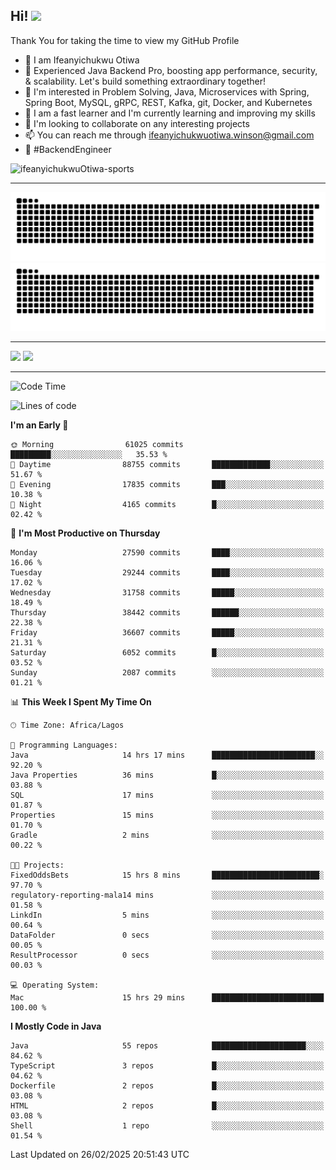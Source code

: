 <!-- BLOG-POST-LIST:START --><!-- BLOG-POST-LIST:END -->

## Hi! <img src="https://media.giphy.com/media/hvRJCLFzcasrR4ia7z/giphy.gif" width="4%"> 

Thank You for taking the time to view my GitHub Profile

- 👋 I am Ifeanyichukwu Otiwa
- 🚀 Experienced Java Backend Pro, boosting app performance, security, & scalability. Let's build something extraordinary together!
- 👀 I'm interested in Problem Solving, Java, Microservices with Spring, Spring Boot, MySQL, gRPC, REST, Kafka, git, Docker, and Kubernetes
- 🌱 I am a fast learner and I'm currently learning and improving my skills
- 💞️ I'm looking to collaborate on any interesting projects
- 📫 You can reach me through ifeanyichukwuotiwa.winson@gmail.com
- 🚀 #BackendEngineer

<p align="left" marginTop="10px"> <img src="https://komarev.com/ghpvc/?username=ifeanyichukwuOtiwa-sports&label=Profile%20views&color=0e75b6&style=for-the-badge" alt="ifeanyichukwuOtiwa-sports" /> </p>

***

<!--🐍📈SNAKEGRAPH / 🌐WEBSITE: https://github.com/Platane/snk -->
![github contribution grid snake animation](https://raw.githubusercontent.com/ifeanyichukwuOtiwa-sports/ifeanyichukwuOtiwa-sports/output/github-contribution-grid-snake-dark.svg#gh-dark-mode-only)![github contribution grid snake animation](https://raw.githubusercontent.com/ifeanyichukwuOtiwa-sports/ifeanyichukwuOtiwa-sports/output/github-contribution-grid-snake.svg#gh-light-mode-only)

***

<p float="left">
  <img float="left" src="https://github-readme-stats.vercel.app/api?username=ifeanyichukwuOtiwa-sports&count_private=true&include_all_commits=true&theme=react&show_icons=true" />
  <img float="right" src="https://github-readme-stats.vercel.app/api/top-langs/?username=ifeanyichukwuOtiwa-sports&layout=compact&show_icons=true&theme=react" /> 
</p>

***



<!--START_SECTION:waka-->
![Code Time](http://img.shields.io/badge/Code%20Time-3%2C495%20hrs%205%20mins-blue)

![Lines of code](https://img.shields.io/badge/From%20Hello%20World%20I%27ve%20Written-43.3%20million%20lines%20of%20code-blue)

**I'm an Early 🐤** 

```text
🌞 Morning                61025 commits       █████████░░░░░░░░░░░░░░░░   35.53 % 
🌆 Daytime                88755 commits       █████████████░░░░░░░░░░░░   51.67 % 
🌃 Evening                17835 commits       ███░░░░░░░░░░░░░░░░░░░░░░   10.38 % 
🌙 Night                  4165 commits        █░░░░░░░░░░░░░░░░░░░░░░░░   02.42 % 
```
📅 **I'm Most Productive on Thursday** 

```text
Monday                   27590 commits       ████░░░░░░░░░░░░░░░░░░░░░   16.06 % 
Tuesday                  29244 commits       ████░░░░░░░░░░░░░░░░░░░░░   17.02 % 
Wednesday                31758 commits       █████░░░░░░░░░░░░░░░░░░░░   18.49 % 
Thursday                 38442 commits       ██████░░░░░░░░░░░░░░░░░░░   22.38 % 
Friday                   36607 commits       █████░░░░░░░░░░░░░░░░░░░░   21.31 % 
Saturday                 6052 commits        █░░░░░░░░░░░░░░░░░░░░░░░░   03.52 % 
Sunday                   2087 commits        ░░░░░░░░░░░░░░░░░░░░░░░░░   01.21 % 
```


📊 **This Week I Spent My Time On** 

```text
🕑︎ Time Zone: Africa/Lagos

💬 Programming Languages: 
Java                     14 hrs 17 mins      ███████████████████████░░   92.20 % 
Java Properties          36 mins             █░░░░░░░░░░░░░░░░░░░░░░░░   03.88 % 
SQL                      17 mins             ░░░░░░░░░░░░░░░░░░░░░░░░░   01.87 % 
Properties               15 mins             ░░░░░░░░░░░░░░░░░░░░░░░░░   01.70 % 
Gradle                   2 mins              ░░░░░░░░░░░░░░░░░░░░░░░░░   00.22 % 

🐱‍💻 Projects: 
FixedOddsBets            15 hrs 8 mins       ████████████████████████░   97.70 % 
regulatory-reporting-mala14 mins             ░░░░░░░░░░░░░░░░░░░░░░░░░   01.58 % 
LinkdIn                  5 mins              ░░░░░░░░░░░░░░░░░░░░░░░░░   00.64 % 
DataFolder               0 secs              ░░░░░░░░░░░░░░░░░░░░░░░░░   00.05 % 
ResultProcessor          0 secs              ░░░░░░░░░░░░░░░░░░░░░░░░░   00.03 % 

💻 Operating System: 
Mac                      15 hrs 29 mins      █████████████████████████   100.00 % 
```

**I Mostly Code in Java** 

```text
Java                     55 repos            █████████████████████░░░░   84.62 % 
TypeScript               3 repos             █░░░░░░░░░░░░░░░░░░░░░░░░   04.62 % 
Dockerfile               2 repos             █░░░░░░░░░░░░░░░░░░░░░░░░   03.08 % 
HTML                     2 repos             █░░░░░░░░░░░░░░░░░░░░░░░░   03.08 % 
Shell                    1 repo              ░░░░░░░░░░░░░░░░░░░░░░░░░   01.54 % 
```




 Last Updated on 26/02/2025 20:51:43 UTC
<!--END_SECTION:waka-->

<!--
<p align="center">
![trophy](https://github-profile-trophy.vercel.app/?username=ifeanyichukwuOtiwa-sports&theme=onedark) (https://github.com/ryo-ma/github-profile-trophy)
</p>
-->

<!---
ifeanyi-otiwa/ifeanyi-otiwa is a ✨ special ✨ repository because its `README.md` (this file) appears on your GitHub profile.
You can click the Preview link to take a look at your changes.
--->
